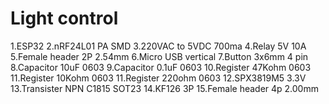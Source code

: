 # Light control

1.ESP32
2.nRF24L01 PA SMD
3.220VAC to 5VDC 700ma
4.Relay 5V 10A
5.Female header 2P 2.54mm
6.Micro USB vertical
7.Button 3x6mm 4 pin
8.Capacitor 10uF 0603
9.Capacitor 0.1uF 0603
10.Register 47Kohm 0603
11.Register 10Kohm 0603
11.Register 220ohm 0603
12.SPX3819M5 3.3V
13.Transister NPN C1815 SOT23
14.KF126 3P
15.Female header 4p 2.00mm
